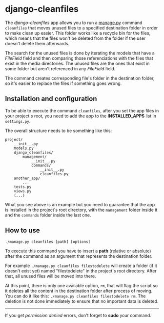 # django-cleanfiles

The *django-cleanfiles* app allows you to run a [manage.py](https://docs.djangoproject.com/en/dev/howto/custom-management-commands/) command `cleanfiles` that moves unused files to a specified destination folder in order to make clean up easier. This folder works like a recycle bin for the files, which means that the files won't be deleted from the folder if the user doesn't delete them afterwards.

The search for the unused files is done by iterating the models that have a *FileField* field and then comparing those referenciations with the files that exist in the media directories. The unused files are the ones that exist in some folder but aren't referenced in any *FileField* field.

The command creates corresponding file's folder in the destination folder, so it's easier to replace the files if something goes wrong. 

## Installation and configuration

To be able to execute the command `cleanfiles`, after you set the app files in your project's root, you need to add the app to the **INSTALLED_APPS** list in `settings.py`.

The overall structure needs to be something like this:

    project/
        __init__.py
        models.py
        django_cleanfiles/
            management/
                __init__.py
                commands/
                    __init__.py
                    cleanfiles.py
        another_app/
            ...
        tests.py
        views.py
        (...)

What you see above is an example but you need to guarantee that the app is installed in the project's root directory, with the `management` folder inside it and the `commands` folder inside the last one.

## How to use

`./manage.py cleanfiles [path] [options]`

To execute this command you have to insert a **path** (relative or absolute) after the command as an argument that represents the destination folder.

For example `./manage.py cleanfiles filestodelete` will create a folder (if it doesn't exist yet) named "filestodelete" in the project's root directory. After that, all unused files will be moved into there.

At this point, there is only one available option, `rm`, that will flag the script so it deletes all the content in the destination folder after process of moving. You can do it like this: `./manage.py cleanfiles filestodelete rm`. The deletion is not done immediately to ensure that no important data is deleted.

---

If you get *permission denied* errors, don't forget to **sudo** your command.
